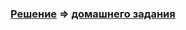 ### [Решение](https://github.com/Mortiferus/CardOrder2.1) => [домашнего задания](https://github.com/netology-code/aqa-homeworks/tree/aqa4/web)
